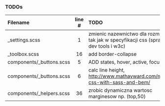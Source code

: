 ### TODOs
| Filename | line # | TODO
|:------|:------:|:------
| _settings.scss | 1 | zmienic nazewnictwo dla rozmiarow, tak jak w specyfikacji css (sprawdzic dev tools i w3c)
| _toolbox.scss | 16 | add border-collapse
| components/_buttons.scss | 5 | ADD states, hover, active, focus
| components/_buttons.scss | 6 | calc line height, http://www.mathayward.com/modular-css-with-sass-and-bem/
| components/_helpers.scss | 36 | zrobic dynamiczna wartosc marginesow np. (top,50)